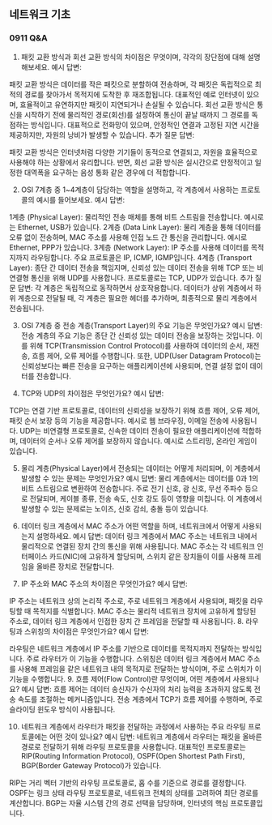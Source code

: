 ## 네트워크 기초
### 0911 Q&A

1. 패킷 교환 방식과 회선 교환 방식의 차이점은 무엇이며, 각각의 장단점에 대해 설명해보세요.
예시 답변:

패킷 교환 방식은 데이터를 작은 패킷으로 분할하여 전송하며, 각 패킷은 독립적으로 최적의 경로를 찾아가서 목적지에 도착한 후 재조합됩니다. 대표적인 예로 인터넷이 있으며, 효율적이고 유연하지만 패킷이 지연되거나 손실될 수 있습니다.
회선 교환 방식은 통신을 시작하기 전에 물리적인 경로(회선)를 설정하여 통신이 끝날 때까지 그 경로를 독점하는 방식입니다. 대표적으로 전화망이 있으며, 안정적인 연결과 고정된 지연 시간을 제공하지만, 자원의 낭비가 발생할 수 있습니다.
추가 질문 답변:

패킷 교환 방식은 인터넷처럼 다양한 기기들이 동적으로 연결되고, 자원을 효율적으로 사용해야 하는 상황에서 유리합니다. 반면, 회선 교환 방식은 실시간으로 안정적이고 일정한 대역폭을 요구하는 음성 통화 같은 경우에 더 적합합니다.

2. OSI 7계층 중 1~4계층이 담당하는 역할을 설명하고, 각 계층에서 사용하는 프로토콜의 예시를 들어보세요.
예시 답변:

1계층 (Physical Layer): 물리적인 전송 매체를 통해 비트 스트림을 전송합니다. 예시로는 Ethernet, USB가 있습니다.
2계층 (Data Link Layer): 물리 계층을 통해 데이터를 오류 없이 전송하며, MAC 주소를 사용해 인접 노드 간 통신을 관리합니다. 예시로 Ethernet, PPP가 있습니다.
3계층 (Network Layer): IP 주소를 사용해 데이터를 목적지까지 라우팅합니다. 주요 프로토콜은 IP, ICMP, IGMP입니다.
4계층 (Transport Layer): 종단 간 데이터 전송을 책임지며, 신뢰성 있는 데이터 전송을 위해 TCP 또는 비연결형 통신을 위해 UDP를 사용합니다. 프로토콜로는 TCP, UDP가 있습니다.
추가 질문 답변:
각 계층은 독립적으로 동작하면서 상호작용합니다. 데이터가 상위 계층에서 하위 계층으로 전달될 때, 각 계층은 필요한 헤더를 추가하며, 최종적으로 물리 계층에서 전송됩니다.

3. OSI 7계층 중 전송 계층(Transport Layer)의 주요 기능은 무엇인가요?
예시 답변:
전송 계층의 주요 기능은 종단 간 신뢰성 있는 데이터 전송을 보장하는 것입니다. 이를 위해 TCP(Transmission Control Protocol)를 사용하여 데이터의 순서, 재전송, 흐름 제어, 오류 제어를 수행합니다. 또한, UDP(User Datagram Protocol)는 신뢰성보다는 빠른 전송을 요구하는 애플리케이션에 사용되며, 연결 설정 없이 데이터를 전송합니다.

4. TCP와 UDP의 차이점은 무엇인가요?
예시 답변:

TCP는 연결 기반 프로토콜로, 데이터의 신뢰성을 보장하기 위해 흐름 제어, 오류 제어, 패킷 순서 보장 등의 기능을 제공합니다. 예시로 웹 브라우징, 이메일 전송에 사용됩니다.
UDP는 비연결형 프로토콜로, 신속한 데이터 전송이 필요한 애플리케이션에 적합하며, 데이터의 순서나 오류 제어를 보장하지 않습니다. 예시로 스트리밍, 온라인 게임이 있습니다.

5. 물리 계층(Physical Layer)에서 전송되는 데이터는 어떻게 처리되며, 이 계층에서 발생할 수 있는 문제는 무엇인가요?
예시 답변:
물리 계층에서는 데이터를 0과 1의 비트 스트림으로 변환하여 전송합니다. 주로 전기 신호, 광 신호, 무선 주파수 등으로 전달되며, 케이블 종류, 전송 속도, 신호 강도 등이 영향을 미칩니다. 이 계층에서 발생할 수 있는 문제로는 노이즈, 신호 감쇠, 충돌 등이 있습니다.

6. 데이터 링크 계층에서 MAC 주소가 어떤 역할을 하며, 네트워크에서 어떻게 사용되는지 설명하세요.
예시 답변:
데이터 링크 계층에서 MAC 주소는 네트워크 내에서 물리적으로 연결된 장치 간의 통신을 위해 사용됩니다. MAC 주소는 각 네트워크 인터페이스 카드(NIC)에 고유하게 할당되며, 스위치 같은 장치들이 이를 사용해 프레임을 올바른 장치로 전달합니다.

7. IP 주소와 MAC 주소의 차이점은 무엇인가요?
예시 답변:

IP 주소는 네트워크 상의 논리적 주소로, 주로 네트워크 계층에서 사용되며, 패킷을 라우팅할 때 목적지를 식별합니다.
MAC 주소는 물리적 네트워크 장치에 고유하게 할당된 주소로, 데이터 링크 계층에서 인접한 장치 간 프레임을 전달할 때 사용됩니다.
8. 라우팅과 스위칭의 차이점은 무엇인가요?
예시 답변:

라우팅은 네트워크 계층에서 IP 주소를 기반으로 데이터를 목적지까지 전달하는 방식입니다. 주로 라우터가 이 기능을 수행합니다.
스위칭은 데이터 링크 계층에서 MAC 주소를 사용해 프레임을 같은 네트워크 내의 목적지로 전달하는 방식이며, 주로 스위치가 이 기능을 수행합니다.
9. 흐름 제어(Flow Control)란 무엇이며, 어떤 계층에서 사용되나요?
예시 답변:
흐름 제어는 데이터 송신자가 수신자의 처리 능력을 초과하지 않도록 전송 속도를 조절하는 메커니즘입니다. 전송 계층에서 TCP가 흐름 제어를 수행하며, 주로 슬라이딩 윈도우 방식이 사용됩니다.

10. 네트워크 계층에서 라우터가 패킷을 전달하는 과정에서 사용하는 주요 라우팅 프로토콜에는 어떤 것이 있나요?
예시 답변:
네트워크 계층에서 라우터는 패킷을 올바른 경로로 전달하기 위해 라우팅 프로토콜을 사용합니다. 대표적인 프로토콜로는 RIP(Routing Information Protocol), OSPF(Open Shortest Path First), BGP(Border Gateway Protocol)가 있습니다.

RIP는 거리 벡터 기반의 라우팅 프로토콜로, 홉 수를 기준으로 경로를 결정합니다.
OSPF는 링크 상태 라우팅 프로토콜로, 네트워크 전체의 상태를 고려하여 최단 경로를 계산합니다.
BGP는 자율 시스템 간의 경로 선택을 담당하며, 인터넷의 핵심 프로토콜입니다.